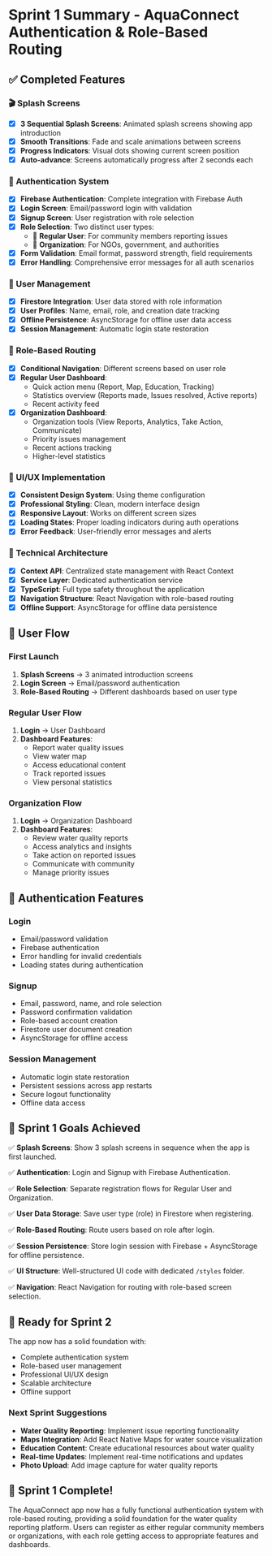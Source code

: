 # Sprint 1 Summary - AquaConnect Authentication & Role-Based Routing

## ✅ Completed Features

### 🎬 Splash Screens
- [x] **3 Sequential Splash Screens**: Animated splash screens showing app introduction
- [x] **Smooth Transitions**: Fade and scale animations between screens
- [x] **Progress Indicators**: Visual dots showing current screen position
- [x] **Auto-advance**: Screens automatically progress after 2 seconds each

### 🔐 Authentication System
- [x] **Firebase Authentication**: Complete integration with Firebase Auth
- [x] **Login Screen**: Email/password login with validation
- [x] **Signup Screen**: User registration with role selection
- [x] **Role Selection**: Two distinct user types:
  - 👤 **Regular User**: For community members reporting issues
  - 🏢 **Organization**: For NGOs, government, and authorities
- [x] **Form Validation**: Email format, password strength, field requirements
- [x] **Error Handling**: Comprehensive error messages for all auth scenarios

### 👥 User Management
- [x] **Firestore Integration**: User data stored with role information
- [x] **User Profiles**: Name, email, role, and creation date tracking
- [x] **Offline Persistence**: AsyncStorage for offline user data access
- [x] **Session Management**: Automatic login state restoration

### 🧭 Role-Based Routing
- [x] **Conditional Navigation**: Different screens based on user role
- [x] **Regular User Dashboard**: 
  - Quick action menu (Report, Map, Education, Tracking)
  - Statistics overview (Reports made, Issues resolved, Active reports)
  - Recent activity feed
- [x] **Organization Dashboard**:
  - Organization tools (View Reports, Analytics, Take Action, Communicate)
  - Priority issues management
  - Recent actions tracking
  - Higher-level statistics

### 🎨 UI/UX Implementation
- [x] **Consistent Design System**: Using theme configuration
- [x] **Professional Styling**: Clean, modern interface design
- [x] **Responsive Layout**: Works on different screen sizes
- [x] **Loading States**: Proper loading indicators during auth operations
- [x] **Error Feedback**: User-friendly error messages and alerts

### 🔧 Technical Architecture
- [x] **Context API**: Centralized state management with React Context
- [x] **Service Layer**: Dedicated authentication service
- [x] **TypeScript**: Full type safety throughout the application
- [x] **Navigation Structure**: React Navigation with role-based routing
- [x] **Offline Support**: AsyncStorage for offline data persistence

## 📱 User Flow

### First Launch
1. **Splash Screens** → 3 animated introduction screens
2. **Login Screen** → Email/password authentication
3. **Role-Based Routing** → Different dashboards based on user type

### Regular User Flow
1. **Login** → User Dashboard
2. **Dashboard Features**:
   - Report water quality issues
   - View water map
   - Access educational content
   - Track reported issues
   - View personal statistics

### Organization Flow
1. **Login** → Organization Dashboard
2. **Dashboard Features**:
   - Review water quality reports
   - Access analytics and insights
   - Take action on reported issues
   - Communicate with community
   - Manage priority issues

## 🔐 Authentication Features

### Login
- Email/password validation
- Firebase authentication
- Error handling for invalid credentials
- Loading states during authentication

### Signup
- Email, password, name, and role selection
- Password confirmation validation
- Role-based account creation
- Firestore user document creation
- AsyncStorage for offline access

### Session Management
- Automatic login state restoration
- Persistent sessions across app restarts
- Secure logout functionality
- Offline data access

## 🎯 Sprint 1 Goals Achieved

✅ **Splash Screens**: Show 3 splash screens in sequence when the app is first launched.

✅ **Authentication**: Login and Signup with Firebase Authentication.

✅ **Role Selection**: Separate registration flows for Regular User and Organization.

✅ **User Data Storage**: Save user type (role) in Firestore when registering.

✅ **Role-Based Routing**: Route users based on role after login.

✅ **Session Persistence**: Store login session with Firebase + AsyncStorage for offline persistence.

✅ **UI Structure**: Well-structured UI code with dedicated `/styles` folder.

✅ **Navigation**: React Navigation for routing with role-based screen selection.

## 🚀 Ready for Sprint 2

The app now has a solid foundation with:
- Complete authentication system
- Role-based user management
- Professional UI/UX design
- Scalable architecture
- Offline support

### Next Sprint Suggestions
- **Water Quality Reporting**: Implement issue reporting functionality
- **Maps Integration**: Add React Native Maps for water source visualization
- **Education Content**: Create educational resources about water quality
- **Real-time Updates**: Implement real-time notifications and updates
- **Photo Upload**: Add image capture for water quality reports

## 🎉 Sprint 1 Complete!

The AquaConnect app now has a fully functional authentication system with role-based routing, providing a solid foundation for the water quality reporting platform. Users can register as either regular community members or organizations, with each role getting access to appropriate features and dashboards.
